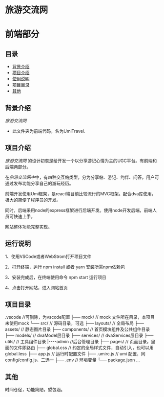 # 旅游交流网

# 前端部分

## 目录
* [背景介绍](#背景介绍)
* [项目介绍](#项目介绍)
* [使用说明](#使用说明)
* [项目目录](#项目目录)
* [其他](#其他)

<a name="背景介绍"></a>
## 背景介绍

*旅游交流网*<br/>

* 此文件夹为前端代码，名为UmiTravel.

<a name="项目介绍"></a>
## 项目介绍

*旅游交流网* 的设计初衷是给开发一个以分享游记心情为主的UGC平台。有前端和后端两部分。<br>

在*旅游交流网中*中，有四种交互帖类型，分为分享帖、游记、约伴、问答。用户可通过发布功能分享自己的游玩经历。

前端开发使用Umi框架，是react端目前比较流行的MVC框架。配合dva库使用，极大的简便了程序员的开发。

同时，后端采用node的express框架进行后端开发。使用node开发后端，前端人员可快速上手。

网站整体功能完整实现。

<a name="使用说明"></a>
## 运行说明

1、使用VSCode或者WebStrom打开项目文件

2、打开终端，运行 npm install 或者 yarn 安装所需npm依赖包

3、安装完成后，在终端使用命令 npm start 运行项目

4、点击打开网站，进入网站首页


<a name="项目目录"></a>
## 项目目录

.vscode                              //可删除，为vscode配置
├── mock/                          // mock 文件所在目录，本项目未使用mock
└── src/                           // 源码目录，可选
    ├── layouts/           // 全局布局
    ├── assets/                     // 静态图片目录
    ├── components/                 // 首页模块组件及公共组件目录
    ├── models/                     // dvaModel层目录
    ├── services/                  // dvaServices层目录
    ├── utils/                     // 工具组件目录
     |----admin                   //后台管理目录
    ├── pages/                     // 页面目录，里面的文件即路由
    ├── global.css                 // 约定的全局样式文件，自动引入，也可以用 global.less
    ├── app.js                     // 运行时配置文件
├── .umirc.js                      // umi 配置，同 config/config.js，二选一
├── .env                           // 环境变量
└── package.json
...

<a name="其他"></a>
## 其他

时间仓促，功能简陋，望包涵。
